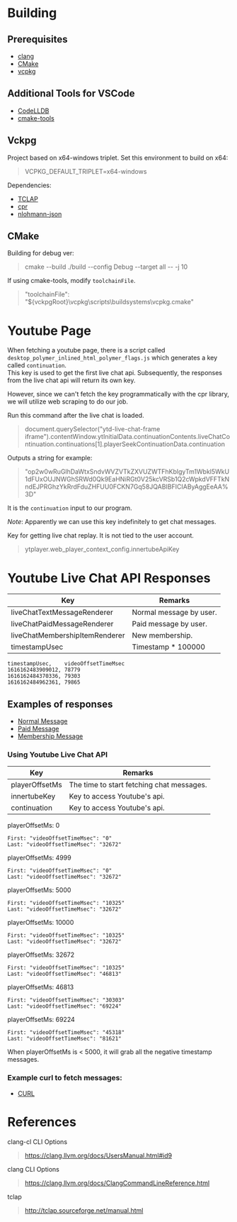 # Building

## Prerequisites

* [clang](https://clang.llvm.org/)
* [CMake](https://cmake.org/download/)
* [vcpkg](https://github.com/microsoft/vcpkg)

## Additional Tools for VSCode

* [CodeLLDB](https://github.com/vadimcn/vscode-lldb)
* [cmake-tools](https://github.com/microsoft/vscode-cmake-tools)

## Vckpg

Project based on x64-windows triplet. Set this environment to build on x64:
> VCPKG_DEFAULT_TRIPLET=x64-windows

Dependencies:
* [TCLAP](https://github.com/mirror/tclap)
* [cpr](https://github.com/whoshuu/cpr)
* [nlohmann-json](https://github.com/nlohmann/json)

## CMake

Building for debug ver:
> cmake --build ./build --config Debug --target all -- -j 10

If using cmake-tools, modify `toolchainFile`.
> "toolchainFile": "${vckpgRoot}\\vcpkg\\scripts\\buildsystems\\vcpkg.cmake"

# Youtube Page

<!-- When fetching a youtube page, there is a variable named `ytInitialData`. This variable is an object which contains the `continuation` key.

[Example Initial Data](ytInitialData.json) -->

When fetching a youtube page, there is a script called `desktop_polymer_inlined_html_polymer_flags.js` which generates a key called `continuation`.  
This key is used to get the first live chat api. Subsequently, the responses from the live chat api will return its own key.

However, since we can't fetch the key programmatically with the cpr library, we will utilize web scraping to do our job.

Run this command after the live chat is loaded.

> document.querySelector("ytd-live-chat-frame iframe").contentWindow.ytInitialData.continuationContents.liveChatContinuation.continuations[1].playerSeekContinuationData.continuation

Outputs a string for example:
> "op2w0wRuGlhDaWtxSndvWVZVTkZXVUZWTFhKblgyTm1Wbkl5WkU1dFUxOUJNWGhSRWd0Qk9EaHNiRGt0V25kcVRSb1Q2cWpkdVFFTkNndEJPRGhzYkRrdFduZHFUU0FCKN7Gq58JQABIBFICIAByAggEeAA%3D"

It is the `continuation` input to our program.

*Note*: Apparently we can use this key indefinitely to get chat messages.

Key for getting live chat replay. It is not tied to the user account.
> ytplayer.web_player_context_config.innertubeApiKey

# Youtube Live Chat API Responses

| Key                            | Remarks                 |
|--------------------------------|-------------------------|
| liveChatTextMessageRenderer    | Normal message by user. |
| liveChatPaidMessageRenderer    | Paid message by user.   |
| liveChatMembershipItemRenderer | New membership.         |
| timestampUsec                  | Timestamp * 100000      |


```
timestampUsec,    videoOffsetTimeMsec
1616162483909012, 78779
1616162484370336, 79303
1616162484962361, 79865
```


## Examples of responses

* [Normal Message](documentation/example-normal-msg.md)
* [Paid Message](documentation/example-paid-msg.md)
* [Membership Message](documentation/example-membership-msg.md)

### Using Youtube Live Chat API

| Key            | Remarks                                   |
|----------------|-------------------------------------------|
| playerOffsetMs | The time to start fetching chat messages. |
| innertubeKey   | Key to access Youtube's api.              |
| continuation   | Key to access Youtube's api.              |

playerOffsetMs: 0
```
First: "videoOffsetTimeMsec": "0"  
Last: "videoOffsetTimeMsec": "32672"
```

playerOffsetMs: 4999
```
First: "videoOffsetTimeMsec": "0"  
Last: "videoOffsetTimeMsec": "32672"
```

playerOffsetMs: 5000
```
First: "videoOffsetTimeMsec": "10325"  
Last: "videoOffsetTimeMsec": "32672"
```

playerOffsetMs: 10000
```
First: "videoOffsetTimeMsec": "10325"  
Last: "videoOffsetTimeMsec": "32672"
```

playerOffsetMs: 32672
```
First: "videoOffsetTimeMsec": "10325"  
Last: "videoOffsetTimeMsec": "46813"
```

playerOffsetMs: 46813
```
First: "videoOffsetTimeMsec": "30303"  
Last: "videoOffsetTimeMsec": "69224"
```

playerOffsetMs: 69224
```
First: "videoOffsetTimeMsec": "45318"  
Last: "videoOffsetTimeMsec": "81621"
```

When playerOffsetMs is < 5000, it will grab all the negative timestamp messages.

### Example curl to fetch messages:

* [CURL](documentation/example-curl.md)

# References

clang-cl CLI Options  
> https://clang.llvm.org/docs/UsersManual.html#id9

clang CLI Options
> https://clang.llvm.org/docs/ClangCommandLineReference.html

tclap
> http://tclap.sourceforge.net/manual.html